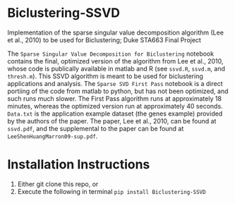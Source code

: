 # Biclustering-SSVD
Implementation of the sparse singular value decomposition algorithm (Lee et al., 2010) to be used for Biclustering; Duke STA663 Final Project

The `Sparse Singular Value Decomposition for Biclustering` notebook contains the final, optimized version of the algorithm from Lee et al., 2010, whose code is publically available in matlab and R (see `ssvd.R`, `ssvd.m`, and `thresh.m`). This SSVD algorithm is meant to be used for biclustering applications and analysis. The `Sparse SVD First Pass` notebook is a direct portiing of the code from matlab to python, but has not been optimized, and such runs much slower. The First Pass algorithm runs at approximately 18 minutes, whereas the optimized version run at approximately 40 seconds. `Data.txt` is the application example dataset (the genes example) provided by the authors of the paper. The paper, Lee et al., 2010, can be found at `ssvd.pdf`, and the supplemental to the paper can be found at `LeeShenHuangMarron09-sup.pdf`. 

# Installation Instructions

1) Either git clone this repo, or 
2) Execute the following in terminal `pip install Biclustering-SSVD`
